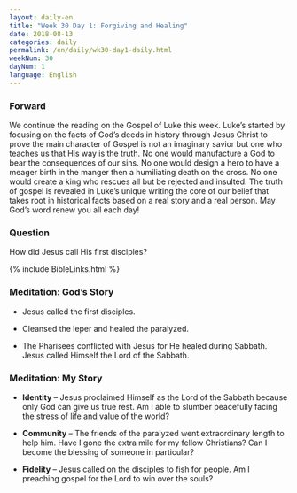```yaml
---
layout: daily-en
title: "Week 30 Day 1: Forgiving and Healing"
date: 2018-08-13 
categories: daily
permalink: /en/daily/wk30-day1-daily.html
weekNum: 30
dayNum: 1
language: English
---
```


### Forward 
We continue the reading on the Gospel of Luke this week.
Luke’s started by focusing on the facts of God’s deeds in history through Jesus Christ to prove the main character of Gospel is not an imaginary savior but one who teaches us that His way is the truth. No one would manufacture a God to bear the consequences of our sins. No one would design a hero to have a meager birth in the manger then a humiliating death on the cross. No one would create a king who rescues all but be rejected and insulted. The truth of gospel is revealed in Luke’s unique writing the core of our belief that takes root in historical facts based on a real story and a real person.
May God’s word renew you all each day!

### Question     
How did Jesus call His first disciples?

{% include BibleLinks.html %} 

### Meditation: God’s Story   
+ Jesus called the first disciples. 

+ Cleansed the leper and healed the paralyzed. 

+ The Pharisees conflicted with Jesus for He healed during Sabbath. Jesus called Himself the Lord of the Sabbath.  

### Meditation: My Story   
+ **Identity** – Jesus proclaimed Himself as the Lord of the Sabbath because only God can give us true rest. Am I able to slumber peacefully facing the stress of life and value of the world? 

+ **Community** – The friends of the paralyzed went extraordinary length to help him. Have I gone the extra mile for my fellow Christians? Can I become the blessing of someone in particular?  

+ **Fidelity** – Jesus called on the disciples to fish for people. Am I preaching gospel for the Lord to win over the souls? 
